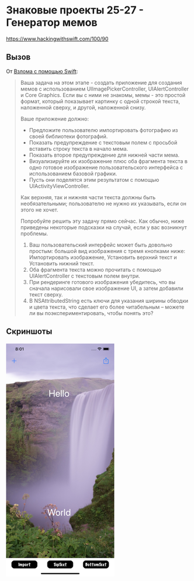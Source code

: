 # Знаковые проекты 25-27 - Генератор мемов

https://www.hackingwithswift.com/100/90

## Вызов

От [Взлома с помощью Swift](https://www.hackingwithswift.com/guide/10/3/challenge ):
>Ваша задача на этом этапе - создать приложение для создания мемов с использованием UIImagePickerController, UIAlertController и Core Graphics. Если вы с ними не знакомы, мемы - это простой формат, который показывает картинку с одной строкой текста, наложенной сверху, и другой, наложенной снизу.
>
> Ваше приложение должно:
>
>- Предложите пользователю импортировать фотографию из своей библиотеки фотографий.
>- Показать предупреждение с текстовым полем с просьбой вставить строку текста в начало мема.
>- Показать второе предупреждение для нижней части мема.
>- Визуализируйте их изображение плюс оба фрагмента текста в одно готовое изображение пользовательского интерфейса с использованием базовой графики.
>- Пусть они поделятся этим результатом с помощью UIActivityViewController.
>
> Как верхняя, так и нижняя части текста должны быть необязательными; пользователю не нужно их указывать, если он этого не хочет.
>
> Попробуйте решить эту задачу прямо сейчас. Как обычно, ниже приведены некоторые подсказки на случай, если у вас возникнут проблемы.
>
>1. Ваш пользовательский интерфейс может быть довольно простым: большой вид изображения с тремя кнопками ниже: Импортировать изображение, Установить верхний текст и Установить нижний текст.
>2. Оба фрагмента текста можно прочитать с помощью UIAlertController с текстовым полем внутри.
>3. При рендеринге готового изображения убедитесь, что вы сначала нарисовали свое изображение UI, а затем добавили текст сверху.
>4. В NSAttributedString есть ключи для указания ширины обводки и цвета текста, что сделает его более читабельным – можете ли вы поэкспериментировать, чтобы понять это?


## Скриншоты

![screenshot1](screen01.png)
